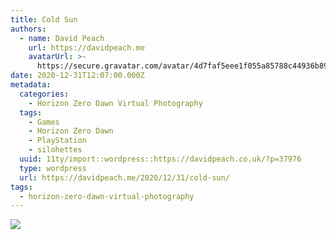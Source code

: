 ```yaml
---
title: Cold Sun
authors:
  - name: David Peach
    url: https://davidpeach.me
    avatarUrl: >-
      https://secure.gravatar.com/avatar/4d7faf5eee1f055a85788c44936b8995eaab6dfb004e7854ec747ccb272e91ee?s=96&d=mm&r=g
date: 2020-12-31T12:07:00.000Z
metadata:
  categories:
    - Horizon Zero Dawn Virtual Photography
  tags:
    - Games
    - Horizon Zero Dawn
    - PlayStation
    - silohettes
  uuid: 11ty/import::wordpress::https://davidpeach.co.uk/?p=37976
  type: wordpress
  url: https://davidpeach.me/2020/12/31/cold-sun/
tags:
  - horizon-zero-dawn-virtual-photography
---
```

[![](/assets/Cold-sun-2048x1152-5ipHoKgGbWeS.jpg)](/assets/Cold-sun-2048x1152-5ipHoKgGbWeS.jpg)